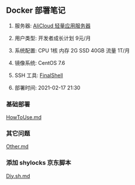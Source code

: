 ## Docker 部署笔记

1. 服务器: [AliCloud 轻量应用服务器](https://www.aliyun.com/product/swas)

2. 用户类型: 开发者成长计划 9元/月

3. 系统配置: CPU 1核 内存 2G SSD 40GB 流量 1T/月

4. 镜像系统: CentOS 7.6

5. SSH 工具: [FinalShell](http://www.hostbuf.com/t/988.html)

6. 部署时间: 2021-02-17 21:30

### 基础部署

[HowToUse.md](https://github.com/YamTian/Network/blob/master/Docker/HowToUse.md)

### 其它问题

[Other.md](https://github.com/YamTian/Network/blob/master/Docker/Other.md)

### 添加 shylocks 京东脚本

[Diy.sh.md](https://github.com/YamTian/Network/blob/master/Docker/Diy.sh.md)
